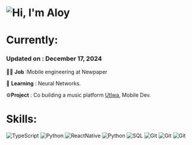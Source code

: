 # ![Hi, I'm Aloy](https://readme-typing-svg.demolab.com?color=%2336BCF7&size=21&duration=2000&center=true&vCenter=true&multiline=true&width=750&height=40&lines=Hi%2C+I'm+Aloy.+I+am+an+Engineer;+;+;+)

# Currently:
### Updated on : December 17, 2024</span></sub> <br/>


   👨‍💻 **Job** :Mobile engineering at Newpaper <br/>
  
   📖 **Learning** : Neural Networks.<br/>
  
   ⚙**Project** : Co building a music platform [Utlwa](https://utlwa.app), Mobile Dev.



# Skills:

![TypeScript](https://img.shields.io/badge/TypeScript-05122A?style=plastic&logo=TypeScript&logoColor=3776AB)
![Python](https://img.shields.io/badge/Python-05122A?style=plastic&logo=Python&logoColor=3776AB)
![ReactNative](https://img.shields.io/badge/ReactNative-05122A?style=plastic&logo=React&logoColor=3776AB)
![Python](https://img.shields.io/badge/PostgreSQL-05122A?style=plastic&logo=PostgreSQL&logoColor=3776AB)
![SQL](https://custom-icon-badges.herokuapp.com/badge/SQL-05122A?&style=plastic&logo=database&logoColor=025E8C)
![Git](https://img.shields.io/badge/supabase-05122A?style=plastic&logo=supabase&logoColor=1C8139)
![Git](https://img.shields.io/badge/firebase-05122A?style=plastic&logo=Firebase&logoColor=F7F701)
![Git](https://img.shields.io/badge/git-05122A?style=plastic&logo=git&logoColor=FF4400)


